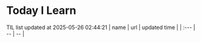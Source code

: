 # Today I Learn 
TIL list updated at 2025-05-26 02:44:21
| name | url | updated time |
| :--- | -- | -- |
